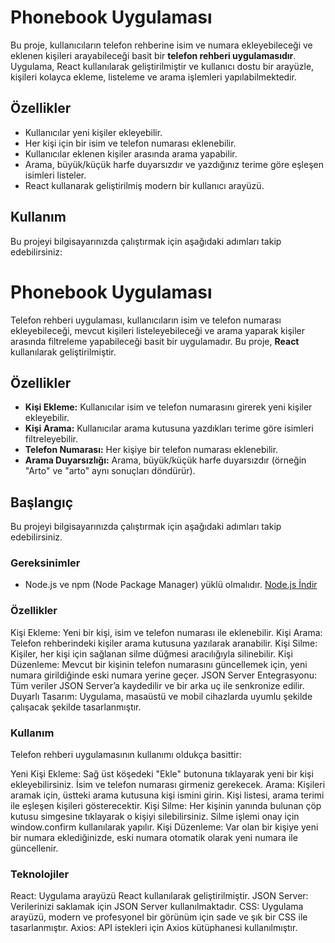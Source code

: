 # Phonebook Uygulaması

Bu proje, kullanıcıların telefon rehberine isim ve numara ekleyebileceği ve eklenen kişileri arayabileceği basit bir **telefon rehberi uygulamasıdır**. Uygulama, React kullanılarak geliştirilmiştir ve kullanıcı dostu bir arayüzle, kişileri kolayca ekleme, listeleme ve arama işlemleri yapılabilmektedir.

## Özellikler

- Kullanıcılar yeni kişiler ekleyebilir.
- Her kişi için bir isim ve telefon numarası eklenebilir.
- Kullanıcılar eklenen kişiler arasında arama yapabilir.
- Arama, büyük/küçük harfe duyarsızdır ve yazdığınız terime göre eşleşen isimleri listeler.
- React kullanarak geliştirilmiş modern bir kullanıcı arayüzü.

## Kullanım

Bu projeyi bilgisayarınızda çalıştırmak için aşağıdaki adımları takip edebilirsiniz:



# Phonebook Uygulaması

Telefon rehberi uygulaması, kullanıcıların isim ve telefon numarası ekleyebileceği, mevcut kişileri listeleyebileceği ve arama yaparak kişiler arasında filtreleme yapabileceği basit bir uygulamadır. Bu proje, **React** kullanılarak geliştirilmiştir.

## Özellikler

- **Kişi Ekleme:** Kullanıcılar isim ve telefon numarasını girerek yeni kişiler ekleyebilir.
- **Kişi Arama:** Kullanıcılar arama kutusuna yazdıkları terime göre isimleri filtreleyebilir.
- **Telefon Numarası:** Her kişiye bir telefon numarası eklenebilir.
- **Arama Duyarsızlığı:** Arama, büyük/küçük harfe duyarsızdır (örneğin "Arto" ve "arto" aynı sonuçları döndürür).

## Başlangıç

Bu projeyi bilgisayarınızda çalıştırmak için aşağıdaki adımları takip edebilirsiniz.

### Gereksinimler

- Node.js ve npm (Node Package Manager) yüklü olmalıdır. [Node.js İndir](https://nodejs.org/)




### Özellikler
Kişi Ekleme: Yeni bir kişi, isim ve telefon numarası ile eklenebilir.
Kişi Arama: Telefon rehberindeki kişiler arama kutusuna yazılarak aranabilir.
Kişi Silme: Kişiler, her kişi için sağlanan silme düğmesi aracılığıyla silinebilir.
Kişi Düzenleme: Mevcut bir kişinin telefon numarasını güncellemek için, yeni numara girildiğinde eski numara yerine geçer.
JSON Server Entegrasyonu: Tüm veriler JSON Server’a kaydedilir ve bir arka uç ile senkronize edilir.
Duyarlı Tasarım: Uygulama, masaüstü ve mobil cihazlarda uyumlu şekilde çalışacak şekilde tasarlanmıştır.





### Kullanım
Telefon rehberi uygulamasının kullanımı oldukça basittir:

Yeni Kişi Ekleme: Sağ üst köşedeki "Ekle" butonuna tıklayarak yeni bir kişi ekleyebilirsiniz. İsim ve telefon numarası girmeniz gerekecek.
Arama: Kişileri aramak için, üstteki arama kutusuna kişi ismini girin. Kişi listesi, arama terimi ile eşleşen kişileri gösterecektir.
Kişi Silme: Her kişinin yanında bulunan çöp kutusu simgesine tıklayarak o kişiyi silebilirsiniz. Silme işlemi onay için window.confirm kullanılarak yapılır.
Kişi Düzenleme: Var olan bir kişiye yeni bir numara eklediğinizde, eski numara otomatik olarak yeni numara ile güncellenir.




### Teknolojiler
React: Uygulama arayüzü React kullanılarak geliştirilmiştir.
JSON Server: Verilerinizi saklamak için JSON Server kullanılmaktadır.
CSS: Uygulama arayüzü, modern ve profesyonel bir görünüm için sade ve şık bir CSS ile tasarlanmıştır.
Axios: API istekleri için Axios kütüphanesi kullanılmıştır.